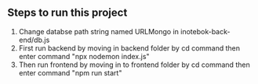 ## Steps to run this project
1. Change databse path string named URLMongo in inotebok-back-end/db.js
2. First run backend by moving in backend folder by cd command then enter command "npx nodemon index.js"
3. Then run frontend by moving in to frontend folder by cd command then enter command "npm run start"
